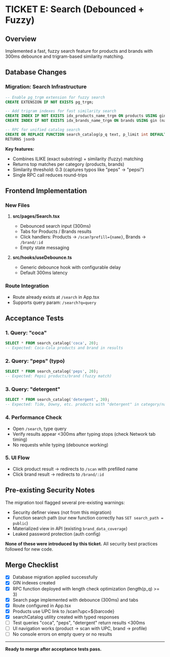 # TICKET E: Search (Debounced + Fuzzy)

## Overview
Implemented a fast, fuzzy search feature for products and brands with 300ms debounce and trigram-based similarity matching.

## Database Changes

### Migration: Search Infrastructure
```sql
-- Enable pg_trgm extension for fuzzy search
CREATE EXTENSION IF NOT EXISTS pg_trgm;

-- Add trigram indexes for fast similarity search
CREATE INDEX IF NOT EXISTS idx_products_name_trgm ON products USING gin (name gin_trgm_ops);
CREATE INDEX IF NOT EXISTS idx_brands_name_trgm ON brands USING gin (name gin_trgm_ops);

-- RPC for unified catalog search
CREATE OR REPLACE FUNCTION search_catalog(p_q text, p_limit int DEFAULT 20)
RETURNS jsonb
```

**Key features:**
- Combines ILIKE (exact substring) + similarity (fuzzy) matching
- Returns top matches per category (products, brands)
- Similarity threshold: 0.3 (captures typos like "peps" → "pepsi")
- Single RPC call reduces round-trips

## Frontend Implementation

### New Files
1. **src/pages/Search.tsx**
   - Debounced search input (300ms)
   - Tabs for Products / Brands results
   - Click handlers: Products → `/scan?prefill={name}`, Brands → `/brand/:id`
   - Empty state messaging

2. **src/hooks/useDebounce.ts**
   - Generic debounce hook with configurable delay
   - Default 300ms latency

### Route Integration
- Route already exists at `/search` in App.tsx
- Supports query param: `/search?q=query`

## Acceptance Tests

### 1. Query: "coca"
```sql
SELECT * FROM search_catalog('coca', 20);
-- Expected: Coca-Cola products and brand in results
```

### 2. Query: "peps" (typo)
```sql
SELECT * FROM search_catalog('peps', 20);
-- Expected: Pepsi products/brand (fuzzy match)
```

### 3. Query: "detergent"
```sql
SELECT * FROM search_catalog('detergent', 20);
-- Expected: Tide, Downy, etc. products with "detergent" in category/name
```

### 4. Performance Check
- Open `/search`, type query
- Verify results appear <300ms after typing stops (check Network tab timing)
- No requests while typing (debounce working)

### 5. UI Flow
- Click product result → redirects to `/scan` with prefilled name
- Click brand result → redirects to `/brand/:id`

## Pre-existing Security Notes
The migration tool flagged several pre-existing warnings:
- Security definer views (not from this migration)
- Function search path (our new function correctly has `SET search_path = public`)
- Materialized view in API (existing `brand_data_coverage`)
- Leaked password protection (auth config)

**None of these were introduced by this ticket.** All security best practices followed for new code.

## Merge Checklist
- [x] Database migration applied successfully
- [x] GIN indexes created
- [x] RPC function deployed with length check optimization (length(p_q) >= 3)
- [x] Search page implemented with debounce (300ms) and tabs
- [x] Route configured in App.tsx
- [x] Products use UPC link to /scan?upc=${barcode}
- [x] searchCatalog utility created with typed responses
- [ ] Test queries "coca", "peps", "detergent" return results <300ms
- [ ] UI navigation works (product → scan with UPC, brand → profile)
- [ ] No console errors on empty query or no results

---

**Ready to merge after acceptance tests pass.**
